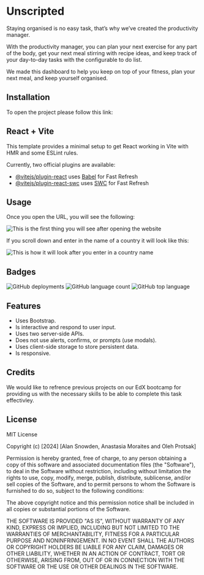 # Unscripted

Staying organised is no easy task, that’s why we’ve created the productivity manager.

With the productivity manager, you can plan your next exercise for any part of the body, get your next meal stirring with recipe ideas, and keep track of your day-to-day tasks with the configurable to do list.

We made this dashboard to help you keep on top of your fitness, plan your next meal, and keep yourself organised.

## Installation

To open the project please follow this link: 

## React + Vite

This template provides a minimal setup to get React working in Vite with HMR and some ESLint rules.

Currently, two official plugins are available:

- [@vitejs/plugin-react](https://github.com/vitejs/vite-plugin-react/blob/main/packages/plugin-react/README.md) uses [Babel](https://babeljs.io/) for Fast Refresh
- [@vitejs/plugin-react-swc](https://github.com/vitejs/vite-plugin-react-swc) uses [SWC](https://swc.rs/) for Fast Refresh

## Usage 

Once you open the URL, you will see the following: 

![This is the first thing you will see after opening the website](assets/images/Website1.png)

If you scroll down and enter in the name of a country it will look like this:

![This is how it will look after you enter in a country name](assets/images/Website.png)


## Badges

![GitHub deployments](https://img.shields.io/github/deployments/OlehProtsak/Unscripted-Travel-Guide/github-pages)
![GitHub language count](https://img.shields.io/github/languages/count/OlehProtsak/Unscripted-Travel-Guide)
![GitHub top language](https://img.shields.io/github/languages/top/OlehProtsak/Unscripted-Travel-Guide)

## Features

* Uses Bootstrap.
* Is interactive and respond to user input.
* Uses  two server-side APIs.
* Does not use alerts, confirms, or prompts (use modals).
* Uses client-side storage to store persistent data.
* Is responsive.

## Credits

We would like to refrence previous projects on our EdX bootcamp for providing us with the necessary skills to be able to complete this task effectivley. 

## License

MIT License

Copyright (c) [2024] [Alan Snowden, Anastasia Moraites and Oleh Protsak]

Permission is hereby granted, free of charge, to any person obtaining a copy
of this software and associated documentation files (the "Software"), to deal
in the Software without restriction, including without limitation the rights
to use, copy, modify, merge, publish, distribute, sublicense, and/or sell
copies of the Software, and to permit persons to whom the Software is
furnished to do so, subject to the following conditions:

The above copyright notice and this permission notice shall be included in all
copies or substantial portions of the Software.

THE SOFTWARE IS PROVIDED "AS IS", WITHOUT WARRANTY OF ANY KIND, EXPRESS OR
IMPLIED, INCLUDING BUT NOT LIMITED TO THE WARRANTIES OF MERCHANTABILITY,
FITNESS FOR A PARTICULAR PURPOSE AND NONINFRINGEMENT. IN NO EVENT SHALL THE
AUTHORS OR COPYRIGHT HOLDERS BE LIABLE FOR ANY CLAIM, DAMAGES OR OTHER
LIABILITY, WHETHER IN AN ACTION OF CONTRACT, TORT OR OTHERWISE, ARISING FROM,
OUT OF OR IN CONNECTION WITH THE SOFTWARE OR THE USE OR OTHER DEALINGS IN THE
SOFTWARE.